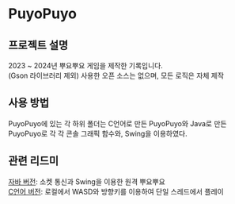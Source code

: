 # PuyoPuyo
## 프로젝트 설명
2023 ~ 2024년 뿌요뿌요 게임을 제작한 기록입니다.  
(Gson 라이브러리 제외) 사용한 오픈 소스는 없으며, 모든 로직은 자체 제작

## 사용 방법
PuyoPuyo에 있는 각 하위 폴더는 C언어로 만든 PuyoPuyo와 Java로 만든 PuyoPuyo로 각 각 콘솔 그래픽 함수와, Swing을 이용하였다.

## 관련 리드미
[자바 버전](PuyoPuyo_by_Java/README.md): 소켓 통신과 Swing을 이용한 원격 뿌요뿌요  
[C언어 버전](PuyoPuyo_by_C/README.md): 로컬에서 WASD와 방향키를 이용하여 단일 스레드에서 플레이
